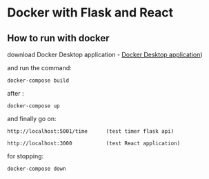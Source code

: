 # Docker with Flask and React

## How to run with docker

download Docker Desktop application - [Docker Desktop application](https://docs.docker.com/get-docker/)) 

and run the command:

```
docker-compose build
```

after :

```
docker-compose up
```
and finally go on:

```
http://localhost:5001/time      (test timer flask api)
```

```
http://localhost:3000           (test React application)
```

for stopping:

```
docker-compose down
```
